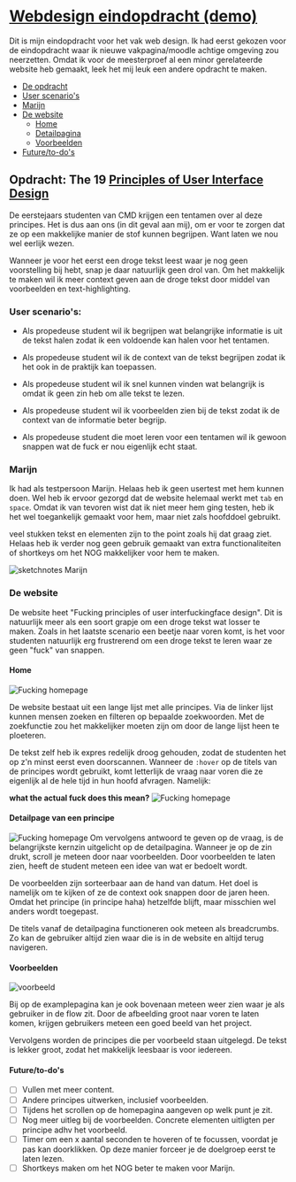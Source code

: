 # [Webdesign eindopdracht (demo)](https://jamalvr.github.io/web-design/Week2/)

Dit is mijn eindopdracht voor het vak web design. Ik had eerst gekozen voor de eindopdracht waar ik nieuwe vakpagina/moodle achtige omgeving zou neerzetten. Omdat ik voor de meesterproef al een minor gerelateerde website heb gemaakt, leek het mij leuk een andere opdracht te maken.

- [De opdracht](#opdracht-the-19-principles-of-user-interface-design)
- [User scenario's](#user-scenarios)
- [Marijn](#marijn)
- [De website](#de-website)
  - [Home](#home)
  - [Detailpagina](#detailpage-van-een-principe)
  - [Voorbeelden](#voorbeelden)
- [Future/to-do's](#future/to-dos)

## Opdracht: The 19 [Principles of User Interface Design](http://bokardo.com/principles-of-user-interface-design/)

De eerstejaars studenten van CMD krijgen een tentamen over al deze principes. Het is dus aan ons (in dit geval aan mij), om er voor te zorgen dat ze op een makkelijke manier de stof kunnen begrijpen. Want laten we nou wel eerlijk wezen.

Wanneer je voor het eerst een droge tekst leest waar je nog geen voorstelling bij hebt, snap je daar natuurlijk geen drol van. Om het makkelijk te maken wil ik meer context geven aan de droge tekst door middel van voorbeelden en text-highlighting.

### User scenario's:

- Als propedeuse student wil ik begrijpen wat belangrijke informatie is uit de tekst halen zodat ik een voldoende kan halen voor het tentamen.

- Als propedeuse student wil ik de context van de tekst begrijpen zodat ik het ook in de praktijk kan toepassen.

- Als propedeuse student wil ik snel kunnen vinden wat belangrijk is omdat ik geen zin heb om alle tekst te lezen.

- Als propedeuse student wil ik voorbeelden zien bij de tekst zodat ik de context van de informatie beter begrijp.

- Als propedeuse student die moet leren voor een tentamen wil ik gewoon snappen wat de fuck er nou eigenlijk echt staat.

### Marijn

Ik had als testpersoon Marijn. Helaas heb ik geen usertest met hem kunnen doen. Wel heb ik ervoor gezorgd dat de website helemaal werkt met `tab` en `space`. Omdat ik van tevoren wist dat ik niet meer hem ging testen, heb ik het wel toegankelijk gemaakt voor hem, maar niet zals hoofddoel gebruikt.

veel stukken tekst en elementen zijn to the point zoals hij dat graag ziet. Helaas heb ik verder nog geen gebruik gemaakt van extra functionaliteiten of shortkeys om het NOG makkelijker voor hem te maken.

![sketchnotes Marijn](img/sketchnotesmarijn.jpg)

### De website

De website heet "Fucking principles of user interfuckingface design". Dit is natuurlijk meer als een soort grapje om een droge tekst wat losser te maken. Zoals in het laatste scenario een beetje naar voren komt, is het voor studenten natuurlijk erg frustrerend om een droge tekst te leren waar ze geen "fuck" van snappen.

#### Home

![Fucking homepage](img/home.png)

De website bestaat uit een lange lijst met alle principes. Via de linker lijst kunnen mensen zoeken en filteren op bepaalde zoekwoorden. Met de zoekfunctie zou het makkelijker moeten zijn om door de lange lijst heen te ploeteren.

De tekst zelf heb ik expres redelijk droog gehouden, zodat de studenten het op z'n minst eerst even doorscannen. Wanneer de `:hover` op de titels van de principes wordt gebruikt, komt letterlijk de vraag naar voren die ze eigenlijk al de hele tijd in hun hoofd afvragen. Namelijk:

**what the actual fuck does this mean?**
![Fucking homepage](img/wtf.png)

#### Detailpage van een principe

![Fucking homepage](img/detail.png)
Om vervolgens antwoord te geven op de vraag, is de belangrijkste kernzin uitgelicht op de detailpagina. Wanneer je op de zin drukt, scroll je meteen door naar voorbeelden. Door voorbeelden te laten zien, heeft de student meteen een idee van wat er bedoelt wordt.

De voorbeelden zijn sorteerbaar aan de hand van datum. Het doel is namelijk om te kijken of ze de context ook snappen door de jaren heen. Omdat het principe (in principe haha) hetzelfde blijft, maar misschien wel anders wordt toegepast.

De titels vanaf de detailpagina functioneren ook meteen als breadcrumbs. Zo kan de gebruiker altijd zien waar die is in de website en altijd terug navigeren.

#### Voorbeelden

![voorbeeld](img/example.png)

Bij op de examplepagina kan je ook bovenaan meteen weer zien waar je als gebruiker in de flow zit. Door de afbeelding groot naar voren te laten komen, krijgen gebruikers meteen een goed beeld van het project.

Vervolgens worden de principes die per voorbeeld staan uitgelegd. De tekst is lekker groot, zodat het makkelijk leesbaar is voor iedereen.

#### Future/to-do's

- [ ] Vullen met meer content.
- [ ] Andere principes uitwerken, inclusief voorbeelden.
- [ ] Tijdens het scrollen op de homepagina aangeven op welk punt je zit.
- [ ] Nog meer uitleg bij de voorbeelden. Concrete elementen uitligten per principe adhv het voorbeeld.
- [ ] Timer om een x aantal seconden te hoveren of te focussen, voordat je pas kan doorklikken. Op deze manier forceer je de doelgroep eerst te laten lezen.
- [ ] Shortkeys maken om het NOG beter te maken voor Marijn.
